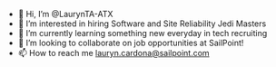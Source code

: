 - 👋 Hi, I’m @LaurynTA-ATX
- 👀 I’m interested in hiring Software and Site Reliability Jedi Masters
- 🌱 I’m currently learning something new everyday in tech recruiting
- 💞️ I’m looking to collaborate on job opportunities at SailPoint!
- 📫 How to reach me lauryn.cardona@sailpoint.com

<!---
LaurynTA-ATX/LaurynTA-ATX is a ✨ special ✨ repository because its `README.md` (this file) appears on your GitHub profile.
You can click the Preview link to take a look at your changes.
--->
